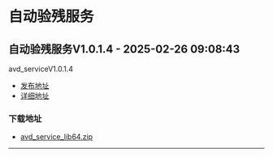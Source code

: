 # 自动验残服务
## 自动验残服务V1.0.1.4 - 2025-02-26 09:08:43
avd_serviceV1.0.1.4
*  [发布地址](https://github.com/jadehh/AutoValidDamage/releases/tag/avd_serviceV1.0.1.4)
*  [详细地址](https://github.com/jadehh/jadehh_file/releases/tag/avd_serviceV1.0.1.4)
### 下载地址
* [avd_service_lib64.zip](https://github.com/jadehh/jadehh_file/releases/download/avd_serviceV1.0.1.4/avd_service_lib64.zip)
--------